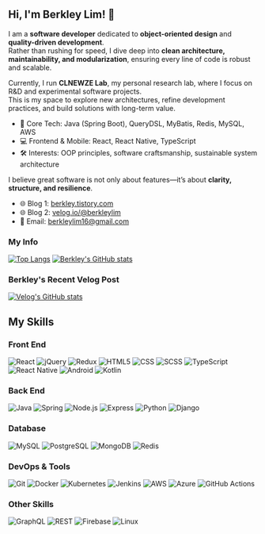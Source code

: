 ## Hi, I'm Berkley Lim! 👋

I am a **software developer** dedicated to **object-oriented design** and **quality-driven development**.  
Rather than rushing for speed, I dive deep into **clean architecture, maintainability, and modularization**, ensuring every line of code is robust and scalable.

Currently, I run **CLNEWZE Lab**, my personal research lab, where I focus on R&D and experimental software projects.  
This is my space to explore new architectures, refine development practices, and build solutions with long-term value.

- 🔧 Core Tech: Java (Spring Boot), QueryDSL, MyBatis, Redis, MySQL, AWS  
- 💻 Frontend & Mobile: React, React Native, TypeScript  
- 🛠️ Interests: OOP principles, software craftsmanship, sustainable system architecture  

I believe great software is not only about features—it’s about **clarity, structure, and resilience**.

- 🌐 Blog 1: [berkley.tistory.com](http://berkley.tistory.com)  
- 🌐 Blog 2: [velog.io/@berkleylim](https://velog.io/@berkleylim)  
- 📧 Email: berkleylim16@gmail.com


### My Info

[![Top Langs](https://github-readme-stats.vercel.app/api/top-langs/?username=BerkleyLim)]([https://github.com/BerkleyLim/github-readme-stat](https://github-readme-stats.vercel.app/api/top-langs/?username=BerkleyLim))
[![Berkley's GitHub stats](https://github-readme-stats.vercel.app/api?username=BerkleyLim)]([https://github.com/BerkleyLim/github-readme-stats](https://github-readme-stats.vercel.app/api?username=BerkleyLim))


### Berkley's Recent Velog Post
[![Velog's GitHub stats](https://velog-readme-stats.vercel.app/api?name=berkleylim)](https://velog.io/@berkleylim)



## My Skills

### Front End
![React](https://img.shields.io/badge/React-61DAFB?logo=react&logoColor=white) 
![jQuery](https://img.shields.io/badge/jQuery-0769AD?logo=jquery&logoColor=white) 
![Redux](https://img.shields.io/badge/Redux-764ABC?logo=redux&logoColor=white) 
![HTML5](https://img.shields.io/badge/HTML5-E34F26?logo=html5&logoColor=white) 
![CSS](https://img.shields.io/badge/CSS-1572B6?logo=css3&logoColor=white) 
![SCSS](https://img.shields.io/badge/SCSS-CC6699?logo=sass&logoColor=white)
![TypeScript](https://img.shields.io/badge/TypeScript-007ACC?logo=typescript&logoColor=white)
![React Native](https://img.shields.io/badge/React%20Native-20232A?logo=react&logoColor=61DAFB)
![Android](https://img.shields.io/badge/Android-3DDC84?logo=android&logoColor=white)
![Kotlin](https://img.shields.io/badge/Kotlin-0095D5?logo=kotlin&logoColor=white)

### Back End
![Java](https://img.shields.io/badge/Java-007396?logo=java&logoColor=white) 
![Spring](https://img.shields.io/badge/Spring-6DB33F?logo=spring&logoColor=white) 
![Node.js](https://img.shields.io/badge/Node.js-339933?logo=node.js&logoColor=white)
![Express](https://img.shields.io/badge/Express-000000?logo=express&logoColor=white)
![Python](https://img.shields.io/badge/Python-3776AB?logo=python&logoColor=white)
![Django](https://img.shields.io/badge/Django-092E20?logo=django&logoColor=white)

### Database
![MySQL](https://img.shields.io/badge/MySQL-4479A1?logo=mysql&logoColor=white) 
![PostgreSQL](https://img.shields.io/badge/PostgreSQL-4169E1?logo=postgresql&logoColor=white)
![MongoDB](https://img.shields.io/badge/MongoDB-47A248?logo=mongodb&logoColor=white)
![Redis](https://img.shields.io/badge/Redis-DC382D?logo=redis&logoColor=white)

### DevOps & Tools
![Git](https://img.shields.io/badge/Git-F05032?logo=git&logoColor=white) 
![Docker](https://img.shields.io/badge/Docker-2496ED?logo=docker&logoColor=white)
![Kubernetes](https://img.shields.io/badge/Kubernetes-326CE5?logo=kubernetes&logoColor=white)
![Jenkins](https://img.shields.io/badge/Jenkins-D24939?logo=jenkins&logoColor=white)
![AWS](https://img.shields.io/badge/AWS-232F3E?logo=amazon-aws&logoColor=white)
![Azure](https://img.shields.io/badge/Azure-0078D4?logo=microsoft-azure&logoColor=white)
![GitHub Actions](https://img.shields.io/badge/GitHub%20Actions-2088FF?logo=github-actions&logoColor=white)

### Other Skills
![GraphQL](https://img.shields.io/badge/GraphQL-E10098?logo=graphql&logoColor=white)
![REST](https://img.shields.io/badge/REST-02569B?logo=rest&logoColor=white)
![Firebase](https://img.shields.io/badge/Firebase-FFCA28?logo=firebase&logoColor=white)
![Linux](https://img.shields.io/badge/Linux-FCC624?logo=linux&logoColor=white)
